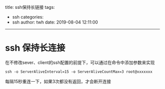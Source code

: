 title: ssh保持长链接
tags:
  - ssh
categories:
  - ssh
author: twh
date: 2019-08-04 12:11:00
---
# ssh 保持长连接
在不修改sever、client的ssh配置的前提下，可以通过在命令中添加参数来实现

```
ssh -o ServerAliveInterval=15 -o ServerAliveCountMax=3 root@xxxxxxx
```

每隔15秒重连一下，如果3次都没有返回，才会断开连接

